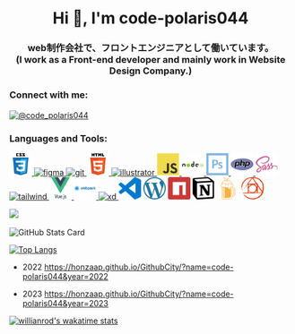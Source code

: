 <h1 align="center">Hi 👋, I'm code-polaris044</h1>
<h3 align="center">web制作会社で、フロントエンジニアとして働いています。<br>
 (I work as a Front-end developer and mainly work in Website Design Company.)</h3>
 
 

<h3 align="left">Connect with me:</h3>
<p align="left">
<a href="https://twitter.com/@code_polaris044" target="blank"><img align="center" src="https://raw.githubusercontent.com/rahuldkjain/github-profile-readme-generator/master/src/images/icons/Social/twitter.svg" alt="@code_polaris044" height="30" width="40" /></a>
</p>

<h3 align="left">Languages and Tools:</h3>
<p align="left"> <a href="https://www.w3schools.com/css/" target="_blank" rel="noreferrer"> <img src="https://raw.githubusercontent.com/devicons/devicon/master/icons/css3/css3-original-wordmark.svg" alt="css3" width="40" height="40"/> </a> <a href="https://www.figma.com/" target="_blank" rel="noreferrer"> <img src="https://www.vectorlogo.zone/logos/figma/figma-icon.svg" alt="figma" width="40" height="40"/> </a> <a href="https://git-scm.com/" target="_blank" rel="noreferrer"> <img src="https://www.vectorlogo.zone/logos/git-scm/git-scm-icon.svg" alt="git" width="40" height="40"/> </a> <a href="https://www.w3.org/html/" target="_blank" rel="noreferrer"> <img src="https://raw.githubusercontent.com/devicons/devicon/master/icons/html5/html5-original-wordmark.svg" alt="html5" width="40" height="40"/> </a> <a href="https://www.adobe.com/in/products/illustrator.html" target="_blank" rel="noreferrer"> <img src="https://www.vectorlogo.zone/logos/adobe_illustrator/adobe_illustrator-icon.svg" alt="illustrator" width="40" height="40"/> </a> <a href="https://developer.mozilla.org/en-US/docs/Web/JavaScript" target="_blank" rel="noreferrer"> <img src="https://raw.githubusercontent.com/devicons/devicon/master/icons/javascript/javascript-original.svg" alt="javascript" width="40" height="40"/> </a> <a href="https://nodejs.org" target="_blank" rel="noreferrer"> <img src="https://raw.githubusercontent.com/devicons/devicon/master/icons/nodejs/nodejs-original-wordmark.svg" alt="nodejs" width="40" height="40"/> </a> <a href="https://www.photoshop.com/en" target="_blank" rel="noreferrer"> <img src="https://raw.githubusercontent.com/devicons/devicon/master/icons/photoshop/photoshop-line.svg" alt="photoshop" width="40" height="40"/> </a> <a href="https://www.php.net" target="_blank" rel="noreferrer"> <img src="https://raw.githubusercontent.com/devicons/devicon/master/icons/php/php-original.svg" alt="php" width="40" height="40"/> </a> <a href="https://sass-lang.com" target="_blank" rel="noreferrer"> <img src="https://raw.githubusercontent.com/devicons/devicon/master/icons/sass/sass-original.svg" alt="sass" width="40" height="40"/> </a> <a href="https://tailwindcss.com/" target="_blank" rel="noreferrer"> <img src="https://www.vectorlogo.zone/logos/tailwindcss/tailwindcss-icon.svg" alt="tailwind" width="40" height="40"/> </a> <a href="https://vuejs.org/" target="_blank" rel="noreferrer"> <img src="https://raw.githubusercontent.com/devicons/devicon/master/icons/vuejs/vuejs-original-wordmark.svg" alt="vuejs" width="40" height="40"/> </a> <a href="https://webpack.js.org" target="_blank" rel="noreferrer"> <img src="https://raw.githubusercontent.com/devicons/devicon/d00d0969292a6569d45b06d3f350f463a0107b0d/icons/webpack/webpack-original-wordmark.svg" alt="webpack" width="40" height="40"/> </a> <a href="https://www.adobe.com/products/xd.html" target="_blank" rel="noreferrer"> <img src="https://cdn.worldvectorlogo.com/logos/adobe-xd.svg" alt="xd" width="40" height="40"/> </a> 
<img src="visualstudiocode-color.svg" alt="vs_code" width="40" height="40"/>
<img src="wordpress-color.svg" alt="word_press" width="40" height="40"/>
<img src="npm-color.svg" alt="npm" width="40" height="40"/>
<img src="notion-color.svg" alt="notion" width="40" height="40"/>
<img src="homebrew-color.svg" alt="homebrew" width="40" height="40"/>
<img src="postcss-color.svg" alt="postcss" width="40" height="40"/>
</p>



![](http://github-profile-summary-cards.vercel.app/api/cards/profile-details?username=code-polaris044&theme=algolia)

![GitHub Stats Card](https://github-readme-stats.vercel.app/api?username=code-polaris044&count_private=true&theme=algolia)

[![Top Langs](https://github-readme-stats.vercel.app/api/top-langs/?username=code-polaris044&hide_progress=true)](https://github.com/anuraghazra/github-readme-stats)

- 2022
https://honzaap.github.io/GithubCity/?name=code-polaris044&year=2022

- 2023
https://honzaap.github.io/GithubCity/?name=code-polaris044&year=2023

[![willianrod's wakatime stats](https://github-readme-stats.vercel.app/api/wakatime?username=code-polaris044)](https://github.com/anuraghazra/github-readme-stats)


